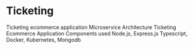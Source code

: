 # Ticketing
Ticketing ecommerce application
Microservice Architecture Ticketing Ecommerce Application 
Components used
Node.js,
Express.js
Typescript,
Docker,
Kubernetes,
Mongodb
